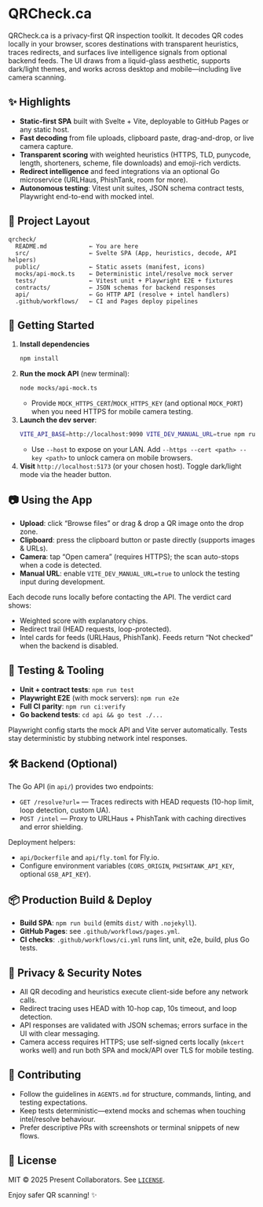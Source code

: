 # QRCheck.ca

QRCheck.ca is a privacy-first QR inspection toolkit. It decodes QR codes locally in your browser, scores destinations with transparent heuristics, traces redirects, and surfaces live intelligence signals from optional backend feeds. The UI draws from a liquid-glass aesthetic, supports dark/light themes, and works across desktop and mobile—including live camera scanning.

## ✨ Highlights
- **Static-first SPA** built with Svelte + Vite, deployable to GitHub Pages or any static host.
- **Fast decoding** from file uploads, clipboard paste, drag-and-drop, or live camera capture.
- **Transparent scoring** with weighted heuristics (HTTPS, TLD, punycode, length, shorteners, scheme, file downloads) and emoji-rich verdicts.
- **Redirect intelligence** and feed integrations via an optional Go microservice (URLHaus, PhishTank, room for more).
- **Autonomous testing**: Vitest unit suites, JSON schema contract tests, Playwright end-to-end with mocked intel.

## 🧱 Project Layout
```
qrcheck/
  README.md            ← You are here
  src/                 ← Svelte SPA (App, heuristics, decode, API helpers)
  public/              ← Static assets (manifest, icons)
  mocks/api-mock.ts    ← Deterministic intel/resolve mock server
  tests/               ← Vitest unit + Playwright E2E + fixtures
  contracts/           ← JSON schemas for backend responses
  api/                 ← Go HTTP API (resolve + intel handlers)
  .github/workflows/   ← CI and Pages deploy pipelines
```

## 🚀 Getting Started
1. **Install dependencies**
   ```bash
   npm install
   ```
2. **Run the mock API** (new terminal):
   ```bash
   node mocks/api-mock.ts
   ```
   - Provide `MOCK_HTTPS_CERT`/`MOCK_HTTPS_KEY` (and optional `MOCK_PORT`) when you need HTTPS for mobile camera testing.
3. **Launch the dev server**:
   ```bash
   VITE_API_BASE=http://localhost:9090 VITE_DEV_MANUAL_URL=true npm run dev
   ```
   - Use `--host` to expose on your LAN. Add `--https --cert <path> --key <path>` to unlock camera on mobile browsers.
4. **Visit** `http://localhost:5173` (or your chosen host). Toggle dark/light mode via the header button.

## 📷 Using the App
- **Upload**: click “Browse files” or drag & drop a QR image onto the drop zone.
- **Clipboard**: press the clipboard button or paste directly (supports images & URLs).
- **Camera**: tap “Open camera” (requires HTTPS); the scan auto-stops when a code is detected.
- **Manual URL**: enable `VITE_DEV_MANUAL_URL=true` to unlock the testing input during development.

Each decode runs locally before contacting the API. The verdict card shows:
- Weighted score with explanatory chips.
- Redirect trail (HEAD requests, loop-protected).
- Intel cards for feeds (URLHaus, PhishTank). Feeds return “Not checked” when the backend is disabled.

## 🧪 Testing & Tooling
- **Unit + contract tests**: `npm run test`
- **Playwright E2E** (with mock servers): `npm run e2e`
- **Full CI parity**: `npm run ci:verify`
- **Go backend tests**: `cd api && go test ./...`

Playwright config starts the mock API and Vite server automatically. Tests stay deterministic by stubbing network intel responses.

## 🛠 Backend (Optional)
The Go API (in `api/`) provides two endpoints:
- `GET /resolve?url=` — Traces redirects with HEAD requests (10-hop limit, loop detection, custom UA).
- `POST /intel` — Proxy to URLHaus + PhishTank with caching directives and error shielding.

Deployment helpers:
- `api/Dockerfile` and `api/fly.toml` for Fly.io.
- Configure environment variables (`CORS_ORIGIN`, `PHISHTANK_API_KEY`, optional `GSB_API_KEY`).

## 📦 Production Build & Deploy
- **Build SPA**: `npm run build` (emits `dist/` with `.nojekyll`).
- **GitHub Pages**: see `.github/workflows/pages.yml`.
- **CI checks**: `.github/workflows/ci.yml` runs lint, unit, e2e, build, plus Go tests.

## 🔐 Privacy & Security Notes
- All QR decoding and heuristics execute client-side before any network calls.
- Redirect tracing uses HEAD with 10-hop cap, 10s timeout, and loop detection.
- API responses are validated with JSON schemas; errors surface in the UI with clear messaging.
- Camera access requires HTTPS; use self-signed certs locally (`mkcert` works well) and run both SPA and mock/API over TLS for mobile testing.

## 🤝 Contributing
- Follow the guidelines in `AGENTS.md` for structure, commands, linting, and testing expectations.
- Keep tests deterministic—extend mocks and schemas when touching intel/resolve behaviour.
- Prefer descriptive PRs with screenshots or terminal snippets of new flows.

## 📄 License
MIT © 2025 Present Collaborators. See [`LICENSE`](./LICENSE).

Enjoy safer QR scanning! ✨
